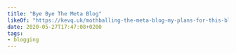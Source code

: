 ```yaml
---
title: "Bye Bye The Meta Blog"
likeOf: "https://kevq.uk/mothballing-the-meta-blog-my-plans-for-this-blog/"
date: 2020-05-27T17:47:08+0200
tags:
- blogging
---
```


